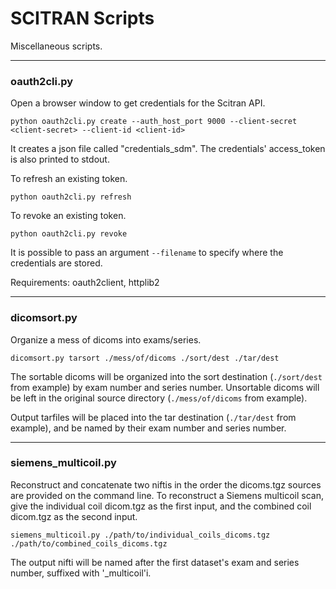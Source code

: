 # SCITRAN Scripts
Miscellaneous scripts.

---

### oauth2cli.py

Open a browser window to get credentials for the Scitran API.

    python oauth2cli.py create --auth_host_port 9000 --client-secret <client-secret> --client-id <client-id>

It creates a json file called "credentials\_sdm".
The credentials' access\_token is also printed to stdout.

To refresh an existing token.

    python oauth2cli.py refresh

To revoke an existing token.

    python oauth2cli.py revoke

It is possible to pass an argument `--filename` to specify where the credentials are stored.

Requirements:
oauth2client, httplib2

---

### dicomsort.py

Organize a mess of dicoms into exams/series.

    dicomsort.py tarsort ./mess/of/dicoms ./sort/dest ./tar/dest

The sortable dicoms will be organized into the sort destination (`./sort/dest`
from example) by exam number and series number.  Unsortable dicoms will be
left in the original source directory (`./mess/of/dicoms` from example).

Output tarfiles will be placed into the tar destination (`./tar/dest`
from example), and be named by their exam number and series number.

---

### siemens_multicoil.py

Reconstruct and concatenate two niftis in the order the dicoms.tgz sources are
provided on the command line. To reconstruct a Siemens multicoil scan, give the
individual coil dicom.tgz as the first input, and the combined coil dicom.tgz as the
second input.

	siemens_multicoil.py ./path/to/individual_coils_dicoms.tgz ./path/to/combined_coils_dicoms.tgz

The output nifti will be named after the first dataset's exam and series number, suffixed with '_multicoil'i.
